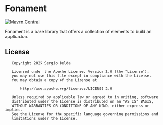 # Fonament

[![Maven Central](https://img.shields.io/maven-central/v/dev.sergiobelda.fonament/fonament)](https://search.maven.org/search?q=g:dev.sergiobelda.fonament)

Fonament is a base library that offers a collection of elements to build an application.

## License

```
   Copyright 2025 Sergio Belda

   Licensed under the Apache License, Version 2.0 (the "License");
   you may not use this file except in compliance with the License.
   You may obtain a copy of the License at

       http://www.apache.org/licenses/LICENSE-2.0

   Unless required by applicable law or agreed to in writing, software
   distributed under the License is distributed on an "AS IS" BASIS,
   WITHOUT WARRANTIES OR CONDITIONS OF ANY KIND, either express or implied.
   See the License for the specific language governing permissions and
   limitations under the License.
```
